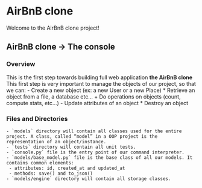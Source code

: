 # AirBnB clone

Welcome to the AirBnB clone project!

## AirBnB clone -> The console

### Overview

This is the first step towards building full web application **the AirBnB clone**
This first step is very important to manage the objects of our project, so that we can:
    - Create a new object (ex: a new User or a new Place)
    * Retrieve an object from a file, a database etc…
    + Do operations on objects (count, compute stats, etc…)
    - Update attributes of an object
    * Destroy an object

### Files and Directories

    - `models` directory will contain all classes used for the entire project. A class, called “model” in a OOP project is the representation of an object/instance.
    - `tests` directory will contain all unit tests.
    - `console.py` file is the entry point of our command interpreter.
    - `models/base_model.py` file is the base class of all our models. It contains common elements:
     - attributes: id, created_at and updated_at
     - methods: save() and to_json()
    - `models/engine` directory will contain all storage classes.
